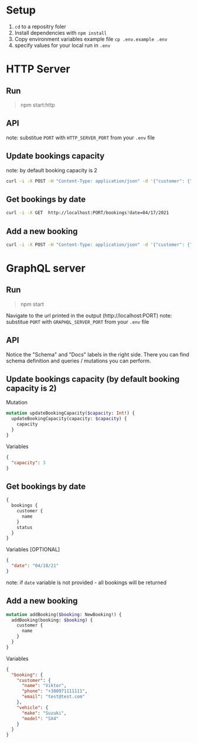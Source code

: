 # Setup
1. `cd` to a repositry foler
2. Install dependencies with `npm install`
3. Copy environment variables example file `cp .env.example .env`
4. specify values for your local run in `.env`

# HTTP Server
## Run
> npm start:http

## API
note: substitue `PORT` with `HTTP_SERVER_PORT` from your `.env` file 
## Update bookings capacity
note: by default booking capacity is 2
```bash
curl -i -X POST -H "Content-Type: application/json" -d '{"customer": {"capacity":3}'  http://localhost:PORT/bookings/capacity
```
## Get bookings by date
```bash
curl -i -X GET  http://localhost:PORT/bookings?date=04/17/2021
```
## Add a new booking
```bash
curl -i -X POST -H "Content-Type: application/json" -d '{"customer": {"name":"Viktor", "email": "test@test.com", "phone": "+380971111111"}, "vehicle": {"make": "Suzuki", "model": "SX4"}}'  http://localhost:3000/bookings
```


# GraphQL server
## Run
> npm start

Navigate to the url printed in the output (http://localhost:PORT)
note: substitue `PORT` with `GRAPHQL_SERVER_PORT` from your `.env` file 

## API
Notice the "Schema" and "Docs" labels in the right side. There you can find schema definition and queries / mutations you can perform.

## Update bookings capacity (by default booking capacity is 2)
Mutation
```graphql
mutation updateBookingCapacity($capacity: Int!) {
  updateBookingCapacity(capacity: $capacity) {
    capacity
  }
}
```
Variables
```json
{
  "capacity": 3
}
```
## Get bookings by date
```graphql
{
  bookings {
    customer {
      name
    }
    status
  }
}
```
Variables [OPTIONAL]
```json
{
  "date": "04/18/21"
}
```
note: if `date` variable is not provided - all bookings will be returned
## Add a new booking
```graphql
mutation addBooking($booking: NewBooking!) {
  addBooking(booking: $booking) {
    customer {
      name
    }
  }
}
```
Variables
```json
{
  "booking": {
    "customer": {
      "name": "Viktor",
      "phone": "+380971111111",
      "email": "test@test.com"
    },
    "vehicle": {
      "make": "Suzuki",
      "model": "SX4"
    }
  }
}
```